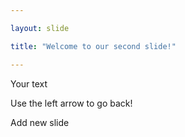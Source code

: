 ```yaml
---

layout: slide

title: "Welcome to our second slide!"

---
```


Your text

Use the left arrow to go back!


Add new slide
